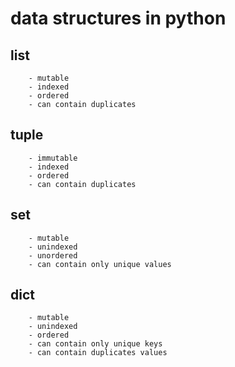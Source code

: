 # data structures in python

## list
        - mutable
        - indexed
        - ordered
        - can contain duplicates
## tuple
        - immutable
        - indexed
        - ordered
        - can contain duplicates
## set
        - mutable
        - unindexed
        - unordered
        - can contain only unique values
    
## dict
        - mutable
        - unindexed
        - ordered
        - can contain only unique keys
        - can contain duplicates values